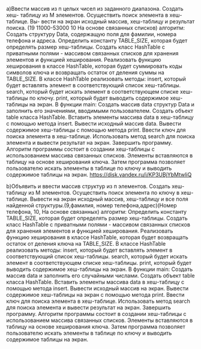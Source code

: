 a)Ввести массив из п целых чисел из заданного диапазона. Создать хеш-
таблицу из М элементов. Осуществить поиск элемента в хеш-таблице. Вы-
вести на экран исходный массив, хеш-таблицу и результат поиска. (19 11000-53000 10 На основе связанных списков)
алгоритм:
Создать структуру Data, содержащую поля для фамилии, номера телефона и адреса.
Определить константу TABLE_SIZE, которая будет определять размер хеш-таблицы.
Создать класс HashTable с приватными полями - массивом связанных списков для хранения элементов и функцией хеширования.
Реализовать функцию хеширования в классе HashTable, которая будет суммировать коды символов ключа и возвращать остаток от деления суммы на TABLE_SIZE.
В классе HashTable реализовать методы:
insert, который будет вставлять элемент в соответствующий список хеш-таблицы.
search, который будет искать элемент в соответствующем списке хеш-таблицы по ключу.
print, который будет выводить содержимое хеш-таблицы на экран.
В функции main:
Создать массив data структур Data и заполнить его значениями, вводимыми пользователем.
Создать объект table класса HashTable.
Вставить элементы массива data в хеш-таблицу с помощью метода insert.
Вывести исходный массив data.
Вывести содержимое хеш-таблицы с помощью метода print.
Ввести ключ для поиска элемента в хеш-таблице.
Использовать метод search для поиска элемента и вывести результат на экран.
Завершить программу.
Алгоритм программы состоит в создании хеш-таблицы с использованием массива связанных списков. Элементы вставляются в таблицу на основе хеширования ключа. Затем программа позволяет пользователю искать элементы в таблице по ключу и выводить содержимое таблицы на экран.
https://disk.yandex.ru/i/KP3UBjYbMtwliQ

b)Объявить и ввести массив структур из п элементов. Создать хеш-
таблицу из М элементов. Осуществить поиск элемента по ключу в хеш-
таблице. Вывести на экран исходный массив, хеш-таблицу и все поля
найденной структуры.(9,фамилия, номер телефона,адрес)(Номер телефона, 10, На основе связанных)
алгоритм:
Определить константу TABLE_SIZE, которая будет определять размер хеш-таблицы.
Создать класс HashTable с приватными полями - массивом связанных списков для хранения элементов и функцией хеширования.
Реализовать функцию хеширования в классе HashTable, которая будет возвращать остаток от деления ключа на TABLE_SIZE.
В классе HashTable реализовать методы:
insert, который будет вставлять элемент в соответствующий список хеш-таблицы.
search, который будет искать элемент в соответствующем списке хеш-таблицы.
print, который будет выводить содержимое хеш-таблицы на экран.
В функции main:
Создать массив data и заполнить его случайными числами.
Создать объект table класса HashTable.
Вставить элементы массива data в хеш-таблицу с помощью метода insert.
Вывести исходный массив на экран.
Вывести содержимое хеш-таблицы на экран с помощью метода print.
Ввести ключ для поиска элемента в хеш-таблице.
Использовать метод search для поиска элемента и вывести результат на экран.
Завершить программу.
Алгоритм программы состоит в создании хеш-таблицы с использованием массива связанных списков. Элементы вставляются в таблицу на основе хеширования ключа. Затем программа позволяет пользователю искать элементы в таблице по ключу и выводить содержимое таблицы на экран.



